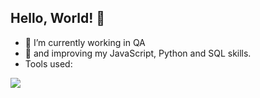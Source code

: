 ## Hello, World! 👋

- 🔭 I’m currently working in QA
- 🌱 and improving my JavaScript, Python and SQL skills.
- Tools used:
<img src="{[BadgeURLHere](https://github.com/devicons/devicon/blob/master/icons/python/python-original-wordmark.svg)}" />

<!--
**AlexeyYevst/AlexeyYevst** is a ✨ _special_ ✨ repository because its `README.md` (this file) appears on your GitHub profile.

- 🔭 I’m currently working in QA


-->
